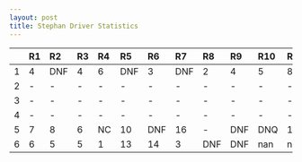 ```yaml
---
layout: post 
title: Stephan Driver Statistics
--- 
```


|    | R1   | R2   | R3   | R4   | R5   | R6   | R7   | R8   | R9   | R10   | R11   | R12   |
|---:|:-----|:-----|:-----|:-----|:-----|:-----|:-----|:-----|:-----|:------|:------|:------|
|  1 | 4    | DNF  | 4    | 6    | DNF  | 3    | DNF  | 2    | 4    | 5     | 8     | 8     |
|  2 | -    | -    | -    | -    | -    | -    | -    | -    | -    | -     | -     | -     |
|  3 | -    | -    | -    | -    | -    | -    | -    | -    | -    | -     | -     | -     |
|  4 | -    | -    | -    | -    | -    | -    | -    | -    | -    | -     | -     | -     |
|  5 | 7    | 8    | 6    | NC   | 10   | DNF  | 16   | -    | DNF  | DNQ   | 12    | 1     |
|  6 | 6    | 5    | 5    | 1    | 13   | 14   | 3    | DNF  | DNF  | nan   | nan   | nan   |